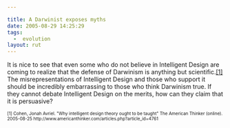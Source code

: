 ```yaml
---

title: A Darwinist exposes myths
date: 2005-08-29 14:25:29
tags:
  -  evolution
layout: rut
---
```


<p>It is nice to see that even some who do not believe in Intelligent Design are coming to realize that the defense of Darwinism is anything but scientific.<a href="http://www.americanthinker.com/articles.php?article_id=4761">[1]</a> The misrepresentations of Intelligent Design and those who support it should be incredibly embarrassing to those who think Darwinism true. If they cannot debate Intelligent Design on the merits, how can they claim that it is persuasive?</p>  <font size="-2"> [1] Cohen, Jonah Avriel.  "Why intelligent design theory ought to be taught" The American Thinker (online).  2005-08-25 http://www.americanthinker.com/articles.php?article_id=4761 </font>

